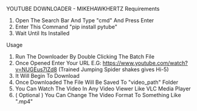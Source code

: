 YOUTUBE DOWNLOADER - MIKEHAWKHERTZ
Requirements

1. Open The Search Bar And Type "cmd" And Press Enter
2. Enter This Command "pip install pytube"
3. Wait Until Its Installed


Usage

1. Run The Downloader By Double Clicking The Batch File
2. Once Opened Enter Your URL E.G: https://www.youtube.com/watch?v=NUGEus7lZd8 (Trained Jumping Spider shakes gives Hi-5)
3. It Will Begin To Download
4. Once Downloaded The File Will Be Saved To "video_path" Folder
5. You Can Watch The Video In Any Video Viewer Like VLC Media Player
6. ( Optional ) You Can Change The Video Format To Something Like ".mp4"
